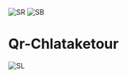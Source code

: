 ![SR](https://user-images.githubusercontent.com/60316812/126038973-dbb07f3b-2cff-471a-a1b8-0ac6d66b941d.jpg)
![SB](https://user-images.githubusercontent.com/60316812/126038976-8c93a565-8cc1-45df-bd30-4dad3e49a6b0.jpg)
# Qr-Chlataketour
![SL](https://user-images.githubusercontent.com/60316812/126033233-7cab5cec-27bc-42d2-a16c-1a25bf296412.png)
